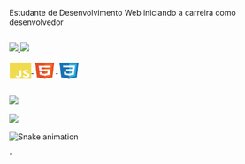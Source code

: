 
Estudante de Desenvolvimento Web iniciando a carreira como desenvolvedor


##
 <a href="https://github.com/MadOrchid">
  <img height="180em" src="https://github-readme-stats.vercel.app/api?username=MadOrchid&show_icons=true&theme=dark&include_all_commits=true&count_private=true"/>
  <img height="180em" src="https://github-readme-stats.vercel.app/api/top-langs/?username=MadOrchid&layout=compact&langs_count=7&theme=dark"/>
  
</div>

</div>

<div style="display: inline_block"><br>
  <img align="center" alt="Mad-Js" height="30" width="40" src="https://raw.githubusercontent.com/devicons/devicon/master/icons/javascript/javascript-plain.svg">
  <img align="center" alt="Mad-HTML" height="30" width="40" src="https://raw.githubusercontent.com/devicons/devicon/master/icons/html5/html5-original.svg">
  <img align="center" alt="Mad-CSS" height="30" width="40" src="https://raw.githubusercontent.com/devicons/devicon/master/icons/css3/css3-original.svg">
  
</div>


  ##
 
<div> 
 
  <a href="https://www.instagram.com/leo.begnossi/" target="_blank"><img src="https://img.shields.io/badge/-Instagram-%23E4405F?style=for-the-badge&logo=instagram&logoColor=white" target="_blank"></a>	
 
  <a href="https://www.linkedin.com/in/leonardo-begnossi-41580a127/" target="_blank"><img src="https://img.shields.io/badge/-LinkedIn-%230077B5?style=for-the-badge&logo=linkedin&logoColor=white" target="_blank"></a> 
 
  ![Snake animation](https://github.com/MadOrchid/MadOrchid/blob/output/github-contribution-grid-snake.svg)
 
</div>
- <!---
MadOrchid/MadOrchid is a ✨ special ✨ repository because its `README.md` (this file) appears on your GitHub profile.
You can click the Preview link to take a look at your changes.

ref: https://github.com/rafaballerini/rafaballerini/edit/main/README.md
--->
